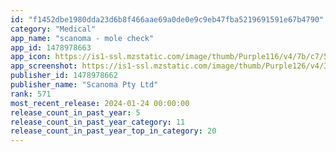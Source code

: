 ```yaml
---
id: "f1452dbe1980dda23d6b8f466aae69a0de0e9c9eb47fba5219691591e67b4790"
category: "Medical"
app_name: "scanoma - mole check"
app_id: 1478978663
app_icon: https://is1-ssl.mzstatic.com/image/thumb/Purple116/v4/7b/c7/53/7bc753d5-5ce4-185f-36b4-cc6249576766/AppIcon-0-0-1x_U007emarketing-0-10-0-sRGB-85-220.png/1024x1024bb.png
app_screenshot: https://is1-ssl.mzstatic.com/image/thumb/Purple126/v4/3d/97/28/3d9728a1-94ed-85be-1661-3aca69798db3/pr_source.jpg/1242x2688bb.png
publisher_id: 1478978662
publisher_name: "Scanoma Pty Ltd"
rank: 571
most_recent_release: 2024-01-24 00:00:00
release_count_in_past_year: 5
release_count_in_past_year_category: 11
release_count_in_past_year_top_in_category: 20
---
```

